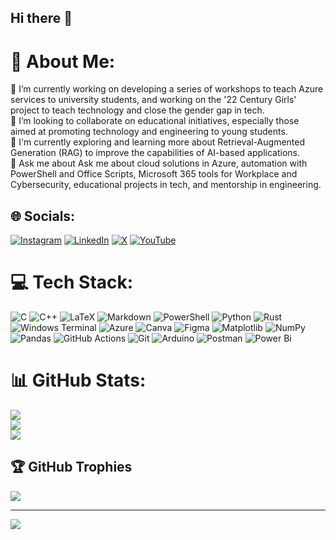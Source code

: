 ## Hi there 👋
# 💫 About Me:
🔭 I’m currently working on developing a series of workshops to teach Azure services to university students, and working on the '22 Century Girls' project to teach technology and close the gender gap in tech.<br>👯 I’m looking to collaborate on educational initiatives, especially those aimed at promoting technology and engineering to young students.<br>🌱 I'm currently exploring and learning more about Retrieval-Augmented Generation (RAG) to improve the capabilities of AI-based applications.<br>💬 Ask me about Ask me about cloud solutions in Azure, automation with PowerShell and Office Scripts, Microsoft 365 tools for Workplace and Cybersecurity, educational projects in tech, and mentorship in engineering.<br>

## 🌐 Socials:
[![Instagram](https://img.shields.io/badge/Instagram-%23E4405F.svg?logo=Instagram&logoColor=white)](https://instagram.com/ferenike.exe) [![LinkedIn](https://img.shields.io/badge/LinkedIn-%230077B5.svg?logo=linkedin&logoColor=white)](https://linkedin.com/in/ferenike) [![X](https://img.shields.io/badge/X-black.svg?logo=X&logoColor=white)](https://x.com/ferenike_exe) [![YouTube](https://img.shields.io/badge/YouTube-%23FF0000.svg?logo=YouTube&logoColor=white)](https://youtube.com/@ferenikeexe) 

# 💻 Tech Stack:
![C](https://img.shields.io/badge/c-%2300599C.svg?style=flat&logo=c&logoColor=white) ![C++](https://img.shields.io/badge/c++-%2300599C.svg?style=flat&logo=c%2B%2B&logoColor=white) ![LaTeX](https://img.shields.io/badge/latex-%23008080.svg?style=flat&logo=latex&logoColor=white) ![Markdown](https://img.shields.io/badge/markdown-%23000000.svg?style=flat&logo=markdown&logoColor=white) ![PowerShell](https://img.shields.io/badge/PowerShell-%235391FE.svg?style=flat&logo=powershell&logoColor=white) ![Python](https://img.shields.io/badge/python-3670A0?style=flat&logo=python&logoColor=ffdd54) ![Rust](https://img.shields.io/badge/rust-%23000000.svg?style=flat&logo=rust&logoColor=white) ![Windows Terminal](https://img.shields.io/badge/Windows%20Terminal-%234D4D4D.svg?style=flat&logo=windows-terminal&logoColor=white) ![Azure](https://img.shields.io/badge/azure-%230072C6.svg?style=flat&logo=microsoftazure&logoColor=white) ![Canva](https://img.shields.io/badge/Canva-%2300C4CC.svg?style=flat&logo=Canva&logoColor=white) ![Figma](https://img.shields.io/badge/figma-%23F24E1E.svg?style=flat&logo=figma&logoColor=white) ![Matplotlib](https://img.shields.io/badge/Matplotlib-%23ffffff.svg?style=flat&logo=Matplotlib&logoColor=black) ![NumPy](https://img.shields.io/badge/numpy-%23013243.svg?style=flat&logo=numpy&logoColor=white) ![Pandas](https://img.shields.io/badge/pandas-%23150458.svg?style=flat&logo=pandas&logoColor=white) ![GitHub Actions](https://img.shields.io/badge/github%20actions-%232671E5.svg?style=flat&logo=githubactions&logoColor=white) ![Git](https://img.shields.io/badge/git-%23F05033.svg?style=flat&logo=git&logoColor=white) ![Arduino](https://img.shields.io/badge/-Arduino-00979D?style=flat&logo=Arduino&logoColor=white) ![Postman](https://img.shields.io/badge/Postman-FF6C37?style=flat&logo=postman&logoColor=white) ![Power Bi](https://img.shields.io/badge/power_bi-F2C811?style=flat&logo=powerbi&logoColor=black)
# 📊 GitHub Stats:
![](https://github-readme-stats.vercel.app/api?username=ferenike&theme=midnight-purple&hide_border=false&include_all_commits=false&count_private=false)<br/>
![](https://github-readme-streak-stats.herokuapp.com/?user=ferenike&theme=midnight-purple&hide_border=false)<br/>
![](https://github-readme-stats.vercel.app/api/top-langs/?username=ferenike&theme=midnight-purple&hide_border=false&include_all_commits=false&count_private=false&layout=compact)

## 🏆 GitHub Trophies
![](https://github-profile-trophy.vercel.app/?username=ferenike&theme=cobalt&no-frame=true&no-bg=true&margin-w=4)

---
[![](https://visitcount.itsvg.in/api?id=ferenike&icon=4&color=13)](https://visitcount.itsvg.in)

